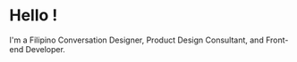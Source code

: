 # Hello !

I'm a Filipino Conversation Designer, Product Design Consultant, and Front-end Developer.
